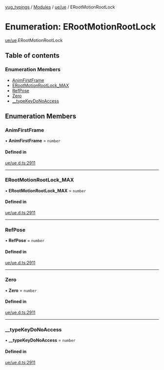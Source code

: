 [yug_typings](../README.md) / [Modules](../modules.md) / [ue/ue](../modules/ue_ue.md) / ERootMotionRootLock

# Enumeration: ERootMotionRootLock

[ue/ue](../modules/ue_ue.md).ERootMotionRootLock

## Table of contents

### Enumeration Members

- [AnimFirstFrame](ue_ue.ERootMotionRootLock.md#animfirstframe)
- [ERootMotionRootLock\_MAX](ue_ue.ERootMotionRootLock.md#erootmotionrootlock_max)
- [RefPose](ue_ue.ERootMotionRootLock.md#refpose)
- [Zero](ue_ue.ERootMotionRootLock.md#zero)
- [\_\_typeKeyDoNoAccess](ue_ue.ERootMotionRootLock.md#__typekeydonoaccess)

## Enumeration Members

### AnimFirstFrame

• **AnimFirstFrame** = `number`

#### Defined in

[ue/ue.d.ts:2911](https://github.com/YugMetaverse/yug_typings/blob/25cad34/ue/ue.d.ts#L2911)

___

### ERootMotionRootLock\_MAX

• **ERootMotionRootLock\_MAX** = `number`

#### Defined in

[ue/ue.d.ts:2911](https://github.com/YugMetaverse/yug_typings/blob/25cad34/ue/ue.d.ts#L2911)

___

### RefPose

• **RefPose** = `number`

#### Defined in

[ue/ue.d.ts:2911](https://github.com/YugMetaverse/yug_typings/blob/25cad34/ue/ue.d.ts#L2911)

___

### Zero

• **Zero** = `number`

#### Defined in

[ue/ue.d.ts:2911](https://github.com/YugMetaverse/yug_typings/blob/25cad34/ue/ue.d.ts#L2911)

___

### \_\_typeKeyDoNoAccess

• **\_\_typeKeyDoNoAccess** = `number`

#### Defined in

[ue/ue.d.ts:2911](https://github.com/YugMetaverse/yug_typings/blob/25cad34/ue/ue.d.ts#L2911)

